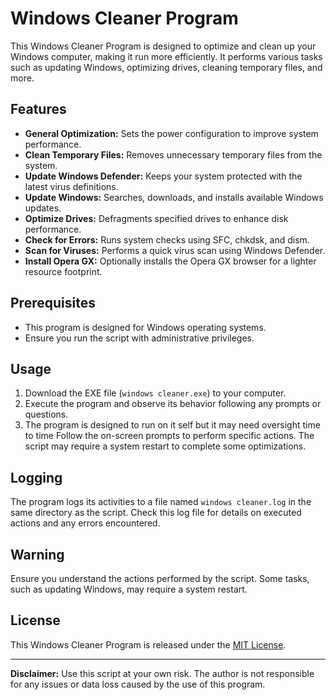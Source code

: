# Windows Cleaner Program

This Windows Cleaner Program is designed to optimize and clean up your Windows computer, making it run more efficiently. It performs various tasks such as updating Windows, optimizing drives, cleaning temporary files, and more.

## Features

- **General Optimization:** Sets the power configuration to improve system performance.
- **Clean Temporary Files:** Removes unnecessary temporary files from the system.
- **Update Windows Defender:** Keeps your system protected with the latest virus definitions.
- **Update Windows:** Searches, downloads, and installs available Windows updates.
- **Optimize Drives:** Defragments specified drives to enhance disk performance.
- **Check for Errors:** Runs system checks using SFC, chkdsk, and dism.
- **Scan for Viruses:** Performs a quick virus scan using Windows Defender.
- **Install Opera GX:** Optionally installs the Opera GX browser for a lighter resource footprint.

## Prerequisites

- This program is designed for Windows operating systems.
- Ensure you run the script with administrative privileges.

## Usage

1. Download the EXE file (`windows cleaner.exe`) to your computer.
2. Execute the program and observe its behavior following any prompts or questions.
3. The program is designed to run on it self but it may need oversight time to time
Follow the on-screen prompts to perform specific actions. The script may require a system restart to complete some optimizations.

## Logging

The program logs its activities to a file named `windows cleaner.log` in the same directory as the script. Check this log file for details on executed actions and any errors encountered.

## Warning

Ensure you understand the actions performed by the script. Some tasks, such as updating Windows, may require a system restart.

## License

This Windows Cleaner Program is released under the [MIT License](LICENSE).

---

**Disclaimer:** Use this script at your own risk. The author is not responsible for any issues or data loss caused by the use of this program.
